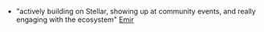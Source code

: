 - "actively building on Stellar, showing up at community events, and really engaging with the ecosystem" [Emir](https://discord.com/channels/897514728459468821/1124340476288454657/1378066255613005865)
